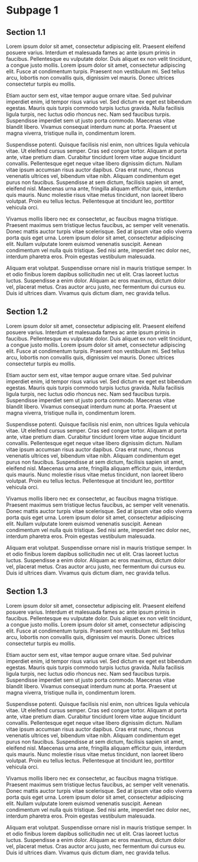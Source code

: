 # Subpage 1

## Section 1.1

Lorem ipsum dolor sit amet, consectetur adipiscing elit. Praesent eleifend posuere varius. Interdum et malesuada fames ac ante ipsum primis in faucibus. Pellentesque eu vulputate dolor. Duis aliquet ex non velit tincidunt, a congue justo mollis. Lorem ipsum dolor sit amet, consectetur adipiscing elit. Fusce at condimentum turpis. Praesent non vestibulum mi. Sed tellus arcu, lobortis non convallis quis, dignissim vel mauris. Donec ultrices consectetur turpis eu mollis.

Etiam auctor sem est, vitae tempor augue ornare vitae. Sed pulvinar imperdiet enim, id tempor risus varius vel. Sed dictum ex eget est bibendum egestas. Mauris quis turpis commodo turpis luctus gravida. Nulla facilisis ligula turpis, nec luctus odio rhoncus nec. Nam sed faucibus turpis. Suspendisse imperdiet sem ut justo porta commodo. Maecenas vitae blandit libero. Vivamus consequat interdum nunc at porta. Praesent ut magna viverra, tristique nulla in, condimentum lorem.

Suspendisse potenti. Quisque facilisis nisl enim, non ultrices ligula vehicula vitae. Ut eleifend cursus semper. Cras sed congue tortor. Aliquam at porta ante, vitae pretium diam. Curabitur tincidunt lorem vitae augue tincidunt convallis. Pellentesque eget neque vitae libero dignissim dictum. Nullam vitae ipsum accumsan risus auctor dapibus. Cras erat nunc, rhoncus venenatis ultrices vel, bibendum vitae nibh. Aliquam condimentum eget purus non faucibus. Suspendisse at sem dictum, facilisis sapien sit amet, eleifend nisl. Maecenas urna ante, fringilla aliquam efficitur quis, interdum quis mauris. Nunc molestie risus vitae metus tincidunt, non laoreet libero volutpat. Proin eu tellus lectus. Pellentesque at tincidunt leo, porttitor vehicula orci.

Vivamus mollis libero nec ex consectetur, ac faucibus magna tristique. Praesent maximus sem tristique lectus faucibus, ac semper velit venenatis. Donec mattis auctor turpis vitae scelerisque. Sed at ipsum vitae odio viverra porta quis eget urna. Lorem ipsum dolor sit amet, consectetur adipiscing elit. Nullam vulputate lorem euismod venenatis suscipit. Aenean condimentum vel nulla quis tristique. Sed nisi ante, imperdiet nec dolor nec, interdum pharetra eros. Proin egestas vestibulum malesuada.

Aliquam erat volutpat. Suspendisse ornare nisl in mauris tristique semper. In et odio finibus lorem dapibus sollicitudin nec ut elit. Cras laoreet luctus luctus. Suspendisse a enim dolor. Aliquam ac eros maximus, dictum dolor vel, placerat metus. Cras auctor arcu justo, nec fermentum dui cursus eu. Duis id ultrices diam. Vivamus quis dictum diam, nec gravida tellus.

## Section 1.2

Lorem ipsum dolor sit amet, consectetur adipiscing elit. Praesent eleifend posuere varius. Interdum et malesuada fames ac ante ipsum primis in faucibus. Pellentesque eu vulputate dolor. Duis aliquet ex non velit tincidunt, a congue justo mollis. Lorem ipsum dolor sit amet, consectetur adipiscing elit. Fusce at condimentum turpis. Praesent non vestibulum mi. Sed tellus arcu, lobortis non convallis quis, dignissim vel mauris. Donec ultrices consectetur turpis eu mollis.

Etiam auctor sem est, vitae tempor augue ornare vitae. Sed pulvinar imperdiet enim, id tempor risus varius vel. Sed dictum ex eget est bibendum egestas. Mauris quis turpis commodo turpis luctus gravida. Nulla facilisis ligula turpis, nec luctus odio rhoncus nec. Nam sed faucibus turpis. Suspendisse imperdiet sem ut justo porta commodo. Maecenas vitae blandit libero. Vivamus consequat interdum nunc at porta. Praesent ut magna viverra, tristique nulla in, condimentum lorem.

Suspendisse potenti. Quisque facilisis nisl enim, non ultrices ligula vehicula vitae. Ut eleifend cursus semper. Cras sed congue tortor. Aliquam at porta ante, vitae pretium diam. Curabitur tincidunt lorem vitae augue tincidunt convallis. Pellentesque eget neque vitae libero dignissim dictum. Nullam vitae ipsum accumsan risus auctor dapibus. Cras erat nunc, rhoncus venenatis ultrices vel, bibendum vitae nibh. Aliquam condimentum eget purus non faucibus. Suspendisse at sem dictum, facilisis sapien sit amet, eleifend nisl. Maecenas urna ante, fringilla aliquam efficitur quis, interdum quis mauris. Nunc molestie risus vitae metus tincidunt, non laoreet libero volutpat. Proin eu tellus lectus. Pellentesque at tincidunt leo, porttitor vehicula orci.

Vivamus mollis libero nec ex consectetur, ac faucibus magna tristique. Praesent maximus sem tristique lectus faucibus, ac semper velit venenatis. Donec mattis auctor turpis vitae scelerisque. Sed at ipsum vitae odio viverra porta quis eget urna. Lorem ipsum dolor sit amet, consectetur adipiscing elit. Nullam vulputate lorem euismod venenatis suscipit. Aenean condimentum vel nulla quis tristique. Sed nisi ante, imperdiet nec dolor nec, interdum pharetra eros. Proin egestas vestibulum malesuada.

Aliquam erat volutpat. Suspendisse ornare nisl in mauris tristique semper. In et odio finibus lorem dapibus sollicitudin nec ut elit. Cras laoreet luctus luctus. Suspendisse a enim dolor. Aliquam ac eros maximus, dictum dolor vel, placerat metus. Cras auctor arcu justo, nec fermentum dui cursus eu. Duis id ultrices diam. Vivamus quis dictum diam, nec gravida tellus.

## Section 1.3

Lorem ipsum dolor sit amet, consectetur adipiscing elit. Praesent eleifend posuere varius. Interdum et malesuada fames ac ante ipsum primis in faucibus. Pellentesque eu vulputate dolor. Duis aliquet ex non velit tincidunt, a congue justo mollis. Lorem ipsum dolor sit amet, consectetur adipiscing elit. Fusce at condimentum turpis. Praesent non vestibulum mi. Sed tellus arcu, lobortis non convallis quis, dignissim vel mauris. Donec ultrices consectetur turpis eu mollis.

Etiam auctor sem est, vitae tempor augue ornare vitae. Sed pulvinar imperdiet enim, id tempor risus varius vel. Sed dictum ex eget est bibendum egestas. Mauris quis turpis commodo turpis luctus gravida. Nulla facilisis ligula turpis, nec luctus odio rhoncus nec. Nam sed faucibus turpis. Suspendisse imperdiet sem ut justo porta commodo. Maecenas vitae blandit libero. Vivamus consequat interdum nunc at porta. Praesent ut magna viverra, tristique nulla in, condimentum lorem.

Suspendisse potenti. Quisque facilisis nisl enim, non ultrices ligula vehicula vitae. Ut eleifend cursus semper. Cras sed congue tortor. Aliquam at porta ante, vitae pretium diam. Curabitur tincidunt lorem vitae augue tincidunt convallis. Pellentesque eget neque vitae libero dignissim dictum. Nullam vitae ipsum accumsan risus auctor dapibus. Cras erat nunc, rhoncus venenatis ultrices vel, bibendum vitae nibh. Aliquam condimentum eget purus non faucibus. Suspendisse at sem dictum, facilisis sapien sit amet, eleifend nisl. Maecenas urna ante, fringilla aliquam efficitur quis, interdum quis mauris. Nunc molestie risus vitae metus tincidunt, non laoreet libero volutpat. Proin eu tellus lectus. Pellentesque at tincidunt leo, porttitor vehicula orci.

Vivamus mollis libero nec ex consectetur, ac faucibus magna tristique. Praesent maximus sem tristique lectus faucibus, ac semper velit venenatis. Donec mattis auctor turpis vitae scelerisque. Sed at ipsum vitae odio viverra porta quis eget urna. Lorem ipsum dolor sit amet, consectetur adipiscing elit. Nullam vulputate lorem euismod venenatis suscipit. Aenean condimentum vel nulla quis tristique. Sed nisi ante, imperdiet nec dolor nec, interdum pharetra eros. Proin egestas vestibulum malesuada.

Aliquam erat volutpat. Suspendisse ornare nisl in mauris tristique semper. In et odio finibus lorem dapibus sollicitudin nec ut elit. Cras laoreet luctus luctus. Suspendisse a enim dolor. Aliquam ac eros maximus, dictum dolor vel, placerat metus. Cras auctor arcu justo, nec fermentum dui cursus eu. Duis id ultrices diam. Vivamus quis dictum diam, nec gravida tellus.
